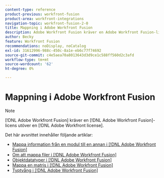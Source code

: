 ```yaml
---
content-type: reference
product-previous: workfront-fusion
product-area: workfront-integrations
navigation-topic: workfront-fusion-2-0
title: Mappning i Adobe Workfront Fusion
description: Adobe Workfront Fusion kräver en Adobe Workfront Fusion-licens förutom en Adobe Workfront-licens.
author: Becky
feature: Workfront Fusion
recommendations: noDisplay, noCatalog
exl-id: 31612996-988c-450c-8a1e-eb6c77f74692
source-git-commit: c4e5aea70a8013643d3d9ce1c588ff560d2c3afd
workflow-type: tm+mt
source-wordcount: '62'
ht-degree: 0%

---
```


# Mappning i Adobe Workfront Fusion

>[!NOTE]
>
>[!DNL Adobe Workfront Fusion] kräver en [!DNL Adobe Workfront Fusion]-licens utöver en [!DNL Adobe Workfront license].

Det här avsnittet innehåller följande artiklar:

* [Mappa information från en modul till en annan i  [!DNL Adobe Workfront Fusion]](../../workfront-fusion/mapping/map-information-between-modules.md)
* [Om att mappa filer i  [!DNL Adobe Workfront Fusion]](../../workfront-fusion/mapping/about-mapping-files.md)
* [Objektdatatyper i  [!DNL Adobe Workfront Fusion]](../../workfront-fusion/mapping/item-data-types.md)
* [Mappa en matris i  [!DNL Adobe Workfront Fusion]](../../workfront-fusion/mapping/map-an-array.md)
* [Typtvång i  [!DNL Adobe Workfront Fusion]](../../workfront-fusion/mapping/type-coercion.md)
